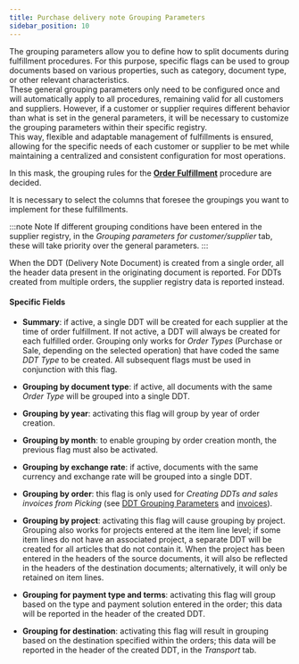 ```yaml
---
title: Purchase delivery note Grouping Parameters
sidebar_position: 10
---
```


The grouping parameters allow you to define how to split documents during fulfillment procedures. For this purpose, specific flags can be used to group documents based on various properties, such as category, document type, or other relevant characteristics.            
These general grouping parameters only need to be configured once and will automatically apply to all procedures, remaining valid for all customers and suppliers. However, if a customer or supplier requires different behavior than what is set in the general parameters, it will be necessary to customize the grouping parameters within their specific registry.           
This way, flexible and adaptable management of fulfillments is ensured, allowing for the specific needs of each customer or supplier to be met while maintaining a centralized and consistent configuration for most operations.

In this mask, the grouping rules for the [**Order Fulfillment**](/docs/purchase/purchase-delivery-note/procedures/create-delivery-notes-from-orders) procedure are decided.  

It is necessary to select the columns that foresee the groupings you want to implement for these fulfillments. 

:::note Note
If different grouping conditions have been entered in the supplier registry, in the *Grouping parameters for customer/supplier* tab, these will take priority over the general parameters.
:::

When the DDT (Delivery Note Document) is created from a single order, all the header data present in the originating document is reported. For DDTs created from multiple orders, the supplier registry data is reported instead.    

#### Specific Fields

- **Summary**: if active, a single DDT will be created for each supplier at the time of order fulfillment. If not active, a DDT will always be created for each fulfilled order. Grouping only works for *Order Types* (Purchase or Sale, depending on the selected operation) that have coded the same *DDT Type* to be created. All subsequent flags must be used in conjunction with this flag.    

- **Grouping by document type**: if active, all documents with the same *Order Type* will be grouped into a single DDT.     

- **Grouping by year**: activating this flag will group by year of order creation.   

- **Grouping by month**: to enable grouping by order creation month, the previous flag must also be activated.    

- **Grouping by exchange rate**: if active, documents with the same currency and exchange rate will be grouped into a single DDT.    

- **Grouping by order**: this flag is only used for *Creating DDTs and sales invoices from Picking* (see [DDT Grouping Parameters](/docs/configurations/parameters/sales/dn-grouping) and [invoices](/docs/configurations/parameters/sales/invoice-grouping)).    

- **Grouping by project**: activating this flag will cause grouping by project. Grouping also works for projects entered at the item line level; if some item lines do not have an associated project, a separate DDT will be created for all articles that do not contain it. When the project has been entered in the headers of the source documents, it will also be reflected in the headers of the destination documents; alternatively, it will only be retained on item lines.    

- **Grouping for payment type and terms**: activating this flag will group based on the type and payment solution entered in the order; this data will be reported in the header of the created DDT.   

- **Grouping for destination**: activating this flag will result in grouping based on the destination specified within the orders; this data will be reported in the header of the created DDT, in the *Transport* tab.